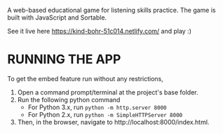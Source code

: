 A web-based educational game for listening skills practice. 
The game is built with JavaScript and Sortable.

See it live here https://kind-bohr-51c014.netlify.com/ and play :)

# RUNNING THE APP

To get the embed feature run without any restrictions,

1.  Open a command prompt/terminal at the project's base folder.
2.  Run the following python command
    * For Python 3.x, run `python -m http.server 8000`
    * For Python 2.x, run `python -m SimpleHTTPServer 8000`
3.  Then, in the browser, navigate to http://localhost:8000/index.html.
